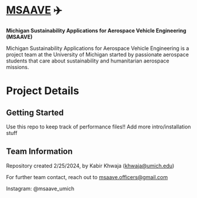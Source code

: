 # [MSAAVE](msaave.com) ✈️
**Michigan Sustainability Applications for Aerospace Vehicle Engineering (MSAAVE)**

Michigan Sustainability Applications for Aerospace Vehicle Engineering is a project team at the University of Michigan started by passionate aerospace students that care about sustainability and humanitarian aerospace missions. 

# Project Details
## Getting Started
Use this repo to keep track of performance files!! Add more intro/installation stuff

## Team Information
Repository created 2/25/2024, by Kabir Khwaja (khwaja@umich.edu)

For further team contact, reach out to msaave.officers@gmail.com

Instagram: @msaave_umich
